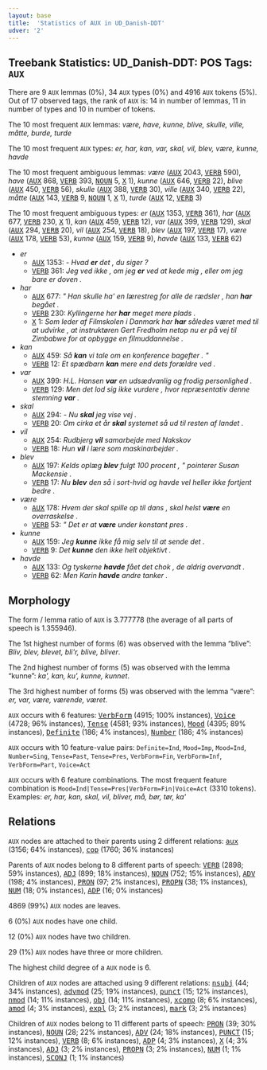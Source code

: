 ```yaml
---
layout: base
title:  'Statistics of AUX in UD_Danish-DDT'
udver: '2'
---
```


## Treebank Statistics: UD_Danish-DDT: POS Tags: `AUX`

There are 9 `AUX` lemmas (0%), 34 `AUX` types (0%) and 4916 `AUX` tokens (5%).
Out of 17 observed tags, the rank of `AUX` is: 14 in number of lemmas, 11 in number of types and 10 in number of tokens.

The 10 most frequent `AUX` lemmas: <em>være, have, kunne, blive, skulle, ville, måtte, burde, turde</em>

The 10 most frequent `AUX` types:  <em>er, har, kan, var, skal, vil, blev, være, kunne, havde</em>

The 10 most frequent ambiguous lemmas: <em>være</em> (<tt><a href="da_ddt-pos-AUX.html">AUX</a></tt> 2043, <tt><a href="da_ddt-pos-VERB.html">VERB</a></tt> 590), <em>have</em> (<tt><a href="da_ddt-pos-AUX.html">AUX</a></tt> 868, <tt><a href="da_ddt-pos-VERB.html">VERB</a></tt> 393, <tt><a href="da_ddt-pos-NOUN.html">NOUN</a></tt> 5, <tt><a href="da_ddt-pos-X.html">X</a></tt> 1), <em>kunne</em> (<tt><a href="da_ddt-pos-AUX.html">AUX</a></tt> 646, <tt><a href="da_ddt-pos-VERB.html">VERB</a></tt> 22), <em>blive</em> (<tt><a href="da_ddt-pos-AUX.html">AUX</a></tt> 450, <tt><a href="da_ddt-pos-VERB.html">VERB</a></tt> 56), <em>skulle</em> (<tt><a href="da_ddt-pos-AUX.html">AUX</a></tt> 388, <tt><a href="da_ddt-pos-VERB.html">VERB</a></tt> 30), <em>ville</em> (<tt><a href="da_ddt-pos-AUX.html">AUX</a></tt> 340, <tt><a href="da_ddt-pos-VERB.html">VERB</a></tt> 22), <em>måtte</em> (<tt><a href="da_ddt-pos-AUX.html">AUX</a></tt> 143, <tt><a href="da_ddt-pos-VERB.html">VERB</a></tt> 9, <tt><a href="da_ddt-pos-NOUN.html">NOUN</a></tt> 1, <tt><a href="da_ddt-pos-X.html">X</a></tt> 1), <em>turde</em> (<tt><a href="da_ddt-pos-AUX.html">AUX</a></tt> 12, <tt><a href="da_ddt-pos-VERB.html">VERB</a></tt> 3)

The 10 most frequent ambiguous types:  <em>er</em> (<tt><a href="da_ddt-pos-AUX.html">AUX</a></tt> 1353, <tt><a href="da_ddt-pos-VERB.html">VERB</a></tt> 361), <em>har</em> (<tt><a href="da_ddt-pos-AUX.html">AUX</a></tt> 677, <tt><a href="da_ddt-pos-VERB.html">VERB</a></tt> 230, <tt><a href="da_ddt-pos-X.html">X</a></tt> 1), <em>kan</em> (<tt><a href="da_ddt-pos-AUX.html">AUX</a></tt> 459, <tt><a href="da_ddt-pos-VERB.html">VERB</a></tt> 12), <em>var</em> (<tt><a href="da_ddt-pos-AUX.html">AUX</a></tt> 399, <tt><a href="da_ddt-pos-VERB.html">VERB</a></tt> 129), <em>skal</em> (<tt><a href="da_ddt-pos-AUX.html">AUX</a></tt> 294, <tt><a href="da_ddt-pos-VERB.html">VERB</a></tt> 20), <em>vil</em> (<tt><a href="da_ddt-pos-AUX.html">AUX</a></tt> 254, <tt><a href="da_ddt-pos-VERB.html">VERB</a></tt> 18), <em>blev</em> (<tt><a href="da_ddt-pos-AUX.html">AUX</a></tt> 197, <tt><a href="da_ddt-pos-VERB.html">VERB</a></tt> 17), <em>være</em> (<tt><a href="da_ddt-pos-AUX.html">AUX</a></tt> 178, <tt><a href="da_ddt-pos-VERB.html">VERB</a></tt> 53), <em>kunne</em> (<tt><a href="da_ddt-pos-AUX.html">AUX</a></tt> 159, <tt><a href="da_ddt-pos-VERB.html">VERB</a></tt> 9), <em>havde</em> (<tt><a href="da_ddt-pos-AUX.html">AUX</a></tt> 133, <tt><a href="da_ddt-pos-VERB.html">VERB</a></tt> 62)


* <em>er</em>
  * <tt><a href="da_ddt-pos-AUX.html">AUX</a></tt> 1353: <em>- Hvad <b>er</b> det , du siger ?</em>
  * <tt><a href="da_ddt-pos-VERB.html">VERB</a></tt> 361: <em>Jeg ved ikke , om jeg <b>er</b> ved at kede mig , eller om jeg bare er doven .</em>
* <em>har</em>
  * <tt><a href="da_ddt-pos-AUX.html">AUX</a></tt> 677: <em>" Han skulle ha' en lærestreg for alle de rædsler , han <b>har</b> begået .</em>
  * <tt><a href="da_ddt-pos-VERB.html">VERB</a></tt> 230: <em>Kyllingerne her <b>har</b> meget mere plads .</em>
  * <tt><a href="da_ddt-pos-X.html">X</a></tt> 1: <em>Som leder af Filmskolen i Danmark har <b>har</b> således været med til at udvirke , at instruktøren Gert Fredholm netop nu er på vej til Zimbabwe for at opbygge en filmuddannelse .</em>
* <em>kan</em>
  * <tt><a href="da_ddt-pos-AUX.html">AUX</a></tt> 459: <em>Så <b>kan</b> vi tale om en konference bagefter . "</em>
  * <tt><a href="da_ddt-pos-VERB.html">VERB</a></tt> 12: <em>Et spædbarn <b>kan</b> mere end dets forældre ved .</em>
* <em>var</em>
  * <tt><a href="da_ddt-pos-AUX.html">AUX</a></tt> 399: <em>H.L. Hansen <b>var</b> en udsædvanlig og frodig personlighed .</em>
  * <tt><a href="da_ddt-pos-VERB.html">VERB</a></tt> 129: <em>Men det lod sig ikke vurdere , hvor repræsentativ denne stemning <b>var</b> .</em>
* <em>skal</em>
  * <tt><a href="da_ddt-pos-AUX.html">AUX</a></tt> 294: <em>- Nu <b>skal</b> jeg vise vej .</em>
  * <tt><a href="da_ddt-pos-VERB.html">VERB</a></tt> 20: <em>Om cirka et år <b>skal</b> systemet så ud til resten af landet .</em>
* <em>vil</em>
  * <tt><a href="da_ddt-pos-AUX.html">AUX</a></tt> 254: <em>Rudbjerg <b>vil</b> samarbejde med Nakskov</em>
  * <tt><a href="da_ddt-pos-VERB.html">VERB</a></tt> 18: <em>Hun <b>vil</b> i lære som maskinarbejder .</em>
* <em>blev</em>
  * <tt><a href="da_ddt-pos-AUX.html">AUX</a></tt> 197: <em>Kelds oplæg <b>blev</b> fulgt 100 procent , " pointerer Susan Mackensie .</em>
  * <tt><a href="da_ddt-pos-VERB.html">VERB</a></tt> 17: <em>Nu <b>blev</b> den så i sort-hvid og havde vel heller ikke fortjent bedre .</em>
* <em>være</em>
  * <tt><a href="da_ddt-pos-AUX.html">AUX</a></tt> 178: <em>Hvem der skal spille op til dans , skal helst <b>være</b> en overraskelse .</em>
  * <tt><a href="da_ddt-pos-VERB.html">VERB</a></tt> 53: <em>" Det er at <b>være</b> under konstant pres .</em>
* <em>kunne</em>
  * <tt><a href="da_ddt-pos-AUX.html">AUX</a></tt> 159: <em>Jeg <b>kunne</b> ikke få mig selv til at sende det .</em>
  * <tt><a href="da_ddt-pos-VERB.html">VERB</a></tt> 9: <em>Det <b>kunne</b> den ikke helt objektivt .</em>
* <em>havde</em>
  * <tt><a href="da_ddt-pos-AUX.html">AUX</a></tt> 133: <em>Og tyskerne <b>havde</b> fået det chok , de aldrig overvandt .</em>
  * <tt><a href="da_ddt-pos-VERB.html">VERB</a></tt> 62: <em>Men Karin <b>havde</b> andre tanker .</em>

## Morphology

The form / lemma ratio of `AUX` is 3.777778 (the average of all parts of speech is 1.355946).

The 1st highest number of forms (6) was observed with the lemma “blive”: <em>Bliv, blev, blevet, bli'r, blive, bliver</em>.

The 2nd highest number of forms (5) was observed with the lemma “kunne”: <em>ka', kan, ku', kunne, kunnet</em>.

The 3rd highest number of forms (5) was observed with the lemma “være”: <em>er, var, være, værende, været</em>.

`AUX` occurs with 6 features: <tt><a href="da_ddt-feat-VerbForm.html">VerbForm</a></tt> (4915; 100% instances), <tt><a href="da_ddt-feat-Voice.html">Voice</a></tt> (4728; 96% instances), <tt><a href="da_ddt-feat-Tense.html">Tense</a></tt> (4581; 93% instances), <tt><a href="da_ddt-feat-Mood.html">Mood</a></tt> (4395; 89% instances), <tt><a href="da_ddt-feat-Definite.html">Definite</a></tt> (186; 4% instances), <tt><a href="da_ddt-feat-Number.html">Number</a></tt> (186; 4% instances)

`AUX` occurs with 10 feature-value pairs: `Definite=Ind`, `Mood=Imp`, `Mood=Ind`, `Number=Sing`, `Tense=Past`, `Tense=Pres`, `VerbForm=Fin`, `VerbForm=Inf`, `VerbForm=Part`, `Voice=Act`

`AUX` occurs with 6 feature combinations.
The most frequent feature combination is `Mood=Ind|Tense=Pres|VerbForm=Fin|Voice=Act` (3310 tokens).
Examples: <em>er, har, kan, skal, vil, bliver, må, bør, tør, ka'</em>


## Relations

`AUX` nodes are attached to their parents using 2 different relations: <tt><a href="da_ddt-dep-aux.html">aux</a></tt> (3156; 64% instances), <tt><a href="da_ddt-dep-cop.html">cop</a></tt> (1760; 36% instances)

Parents of `AUX` nodes belong to 8 different parts of speech: <tt><a href="da_ddt-pos-VERB.html">VERB</a></tt> (2898; 59% instances), <tt><a href="da_ddt-pos-ADJ.html">ADJ</a></tt> (899; 18% instances), <tt><a href="da_ddt-pos-NOUN.html">NOUN</a></tt> (752; 15% instances), <tt><a href="da_ddt-pos-ADV.html">ADV</a></tt> (198; 4% instances), <tt><a href="da_ddt-pos-PRON.html">PRON</a></tt> (97; 2% instances), <tt><a href="da_ddt-pos-PROPN.html">PROPN</a></tt> (38; 1% instances), <tt><a href="da_ddt-pos-NUM.html">NUM</a></tt> (18; 0% instances), <tt><a href="da_ddt-pos-ADP.html">ADP</a></tt> (16; 0% instances)

4869 (99%) `AUX` nodes are leaves.

6 (0%) `AUX` nodes have one child.

12 (0%) `AUX` nodes have two children.

29 (1%) `AUX` nodes have three or more children.

The highest child degree of a `AUX` node is 6.

Children of `AUX` nodes are attached using 9 different relations: <tt><a href="da_ddt-dep-nsubj.html">nsubj</a></tt> (44; 34% instances), <tt><a href="da_ddt-dep-advmod.html">advmod</a></tt> (25; 19% instances), <tt><a href="da_ddt-dep-punct.html">punct</a></tt> (15; 12% instances), <tt><a href="da_ddt-dep-nmod.html">nmod</a></tt> (14; 11% instances), <tt><a href="da_ddt-dep-obj.html">obj</a></tt> (14; 11% instances), <tt><a href="da_ddt-dep-xcomp.html">xcomp</a></tt> (8; 6% instances), <tt><a href="da_ddt-dep-amod.html">amod</a></tt> (4; 3% instances), <tt><a href="da_ddt-dep-expl.html">expl</a></tt> (3; 2% instances), <tt><a href="da_ddt-dep-mark.html">mark</a></tt> (3; 2% instances)

Children of `AUX` nodes belong to 11 different parts of speech: <tt><a href="da_ddt-pos-PRON.html">PRON</a></tt> (39; 30% instances), <tt><a href="da_ddt-pos-NOUN.html">NOUN</a></tt> (28; 22% instances), <tt><a href="da_ddt-pos-ADV.html">ADV</a></tt> (24; 18% instances), <tt><a href="da_ddt-pos-PUNCT.html">PUNCT</a></tt> (15; 12% instances), <tt><a href="da_ddt-pos-VERB.html">VERB</a></tt> (8; 6% instances), <tt><a href="da_ddt-pos-ADP.html">ADP</a></tt> (4; 3% instances), <tt><a href="da_ddt-pos-X.html">X</a></tt> (4; 3% instances), <tt><a href="da_ddt-pos-ADJ.html">ADJ</a></tt> (3; 2% instances), <tt><a href="da_ddt-pos-PROPN.html">PROPN</a></tt> (3; 2% instances), <tt><a href="da_ddt-pos-NUM.html">NUM</a></tt> (1; 1% instances), <tt><a href="da_ddt-pos-SCONJ.html">SCONJ</a></tt> (1; 1% instances)

